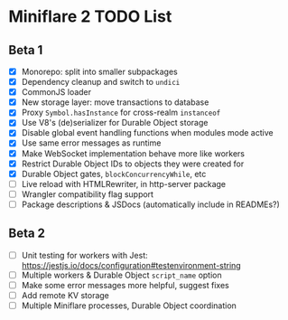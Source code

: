 # Miniflare 2 TODO List

## Beta 1

- [x] Monorepo: split into smaller subpackages
- [x] Dependency cleanup and switch to `undici`
- [x] CommonJS loader
- [x] New storage layer: move transactions to database
- [x] Proxy `Symbol.hasInstance` for cross-realm `instanceof`
- [x] Use V8's (de)serializer for Durable Object storage
- [x] Disable global event handling functions when modules mode active
- [x] Use same error messages as runtime
- [x] Make WebSocket implementation behave more like workers
- [x] Restrict Durable Object IDs to objects they were created for
- [x] Durable Object gates, `blockConcurrencyWhile`, etc
- [ ] Live reload with HTMLRewriter, in http-server package
- [ ] Wrangler compatibility flag support
- [ ] Package descriptions & JSDocs (automatically include in READMEs?)

## Beta 2

- [ ] Unit testing for workers with Jest:
      https://jestjs.io/docs/configuration#testenvironment-string
- [ ] Multiple workers & Durable Object `script_name` option
- [ ] Make some error messages more helpful, suggest fixes
- [ ] Add remote KV storage
- [ ] Multiple Miniflare processes, Durable Object coordination
